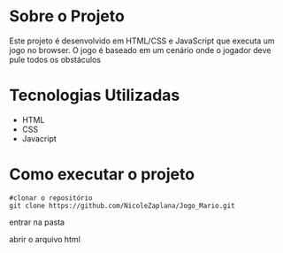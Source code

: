 # Sobre o Projeto 
Este projeto é desenvolvido em HTML/CSS e JavaScript que executa um jogo no browser. O jogo é baseado em um cenário onde o jogador deve pule todos os obstáculos
# Tecnologias Utilizadas
- HTML
- CSS
- Javacript
# Como executar o projeto
```brash
#clonar o repositório
git clone https://github.com/NicoleZaplana/Jogo_Mario.git
```
entrar na pasta

abrir o arquivo html
